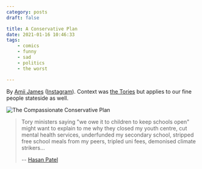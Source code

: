 ```yaml
---
category: posts
draft: false

title: A Conservative Plan
date: 2021-01-16 10:46:33
tags:
    - comics
    - funny
    - sad
    - politics
    - the worst

---
```


By [Amii James](https://www.amiiillustrates.com/shop/p/starving-print) ([Instagram](https://www.instagram.com/amii.illustrates/)). Context was [the Tories](https://www.theguardian.com/commentisfree/2020/oct/23/the-guardian-view-on-hungry-children-government-meanness-public-kindness) but applies to our fine people stateside as well.

![The Compassionate Conservative Plan](/misc/c/conservative-plan.jpg)

> Tory ministers saying "we owe it to children to keep schools open" might want to explain to me why they closed my youth centre, cut mental health services, underfunded my secondary school, stripped free school meals from my peers, tripled uni fees, demonised climate strikers...
>
> -- [Hasan Patel](https://twitter.com/CorbynistaTeen)

